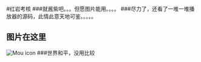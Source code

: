 #红岩考核
###就酱紫吧。。。但愿图片能用。。。。
###尽力了，还看了一堆一堆播放器的源码，此情此意天地可鉴。。。。。
## 图片在这里
![Mou icon](http://ww2.sinaimg.cn/mw690/6e1af766gw1f3wgwwwor3g20pl0eshdu.gif)
###世界和平，没用比较